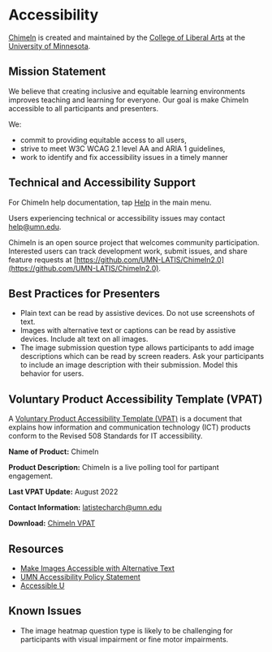 # Accessibility

[ChimeIn](https://chimein2.cla.umn.edu/) is created and maintained by the [College of Liberal Arts](https://cla.umn.edu/) at the [University of Minnesota](https://twin-cities.umn.edu/).

## Mission Statement

We believe that creating inclusive and equitable learning environments improves teaching and learning for everyone. Our goal is make ChimeIn accessible to all participants and presenters.

We:

- commit to providing equitable access to all users,
- strive to meet W3C WCAG 2.1 level AA and ARIA 1 guidelines,
- work to identify and fix accessibility issues in a timely manner

## Technical and Accessibility Support

For ChimeIn help documentation, tap [Help](https://umn-latis.github.io/ChimeIn2.0/) in the main menu.

Users experiencing technical or accessibility issues may contact [help@umn.edu](mailto:help@umn.edu).

ChimeIn is an open source project that welcomes community participation. Interested users can track development work, submit issues, and share feature requests at [https://github.com/UMN-LATIS/ChimeIn2.0](https://github.com/UMN-LATIS/ChimeIn2.0).

## Best Practices for Presenters

- Plain text can be read by assistive devices. Do not use screenshots of text.
- Images with alternative text or captions can be read by assistive devices. Include alt text on all images.
- The image submission question type allows participants to add image descriptions which can be read by screen readers. Ask your participants to include an image description with their submission. Model this behavior for users.

## Voluntary Product Accessibility Template (VPAT)

A [Voluntary Product Accessibility Template (VPAT)](https://www.section508.gov/sell/vpat/) is a document that explains how information and communication technology (ICT) products conform to the Revised 508 Standards for IT accessibility.

**Name of Product:** ChimeIn

**Product Description:** ChimeIn is a live polling tool for partipant engagement.

**Last VPAT Update:** August 2022

**Contact Information:** [latistecharch@umn.edu](mailto:latistecharch@umn.edu)

**Download:** [ChimeIn VPAT](./chimein-vpat-rev202208.pdf)

## Resources

- [Make Images Accessible with Alternative Text](https://accessibility.umn.edu/what-you-can-do/start-7-core-skills/alternative-text)
- [UMN Accessibility Policy Statement](https://policy.umn.edu/it/webaccess)
- [Accessible U](https://accessibility.umn.edu/)

## Known Issues

- The image heatmap question type is likely to be challenging for participants with visual impairment or fine motor impairments.
